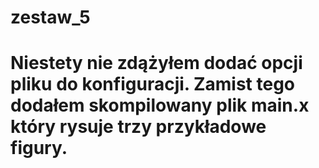 # zestaw_5
# Niestety nie zdążyłem dodać opcji pliku do konfiguracji. Zamist tego dodałem skompilowany plik main.x który rysuje trzy przykładowe figury.
